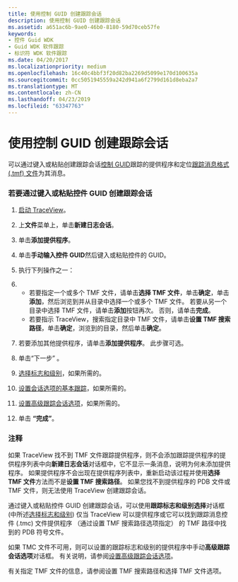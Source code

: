 ```yaml
---
title: 使用控制 GUID 创建跟踪会话
description: 使用控制 GUID 创建跟踪会话
ms.assetid: a651ac6b-9ae0-46b0-8180-59d70ceb57fe
keywords:
- 控件 Guid WDK
- Guid WDK 软件跟踪
- 标识符 WDK 软件跟踪
ms.date: 04/20/2017
ms.localizationpriority: medium
ms.openlocfilehash: 16c40c4bbf3f20d82ba2269d5099e170d100635a
ms.sourcegitcommit: 0cc5051945559a242d941a6f2799d161d8eba2a7
ms.translationtype: MT
ms.contentlocale: zh-CN
ms.lasthandoff: 04/23/2019
ms.locfileid: "63347763"
---
```

# <a name="creating-a-trace-session-with-a-control-guid"></a>使用控制 GUID 创建跟踪会话


可以通过键入或粘贴创建跟踪会话[控制 GUID](control-guid.md)跟踪的提供程序和定位[跟踪消息格式 (.tmf) 文件](trace-message-format-file.md)为其消息。

### <a name="span-idtocreateatracesessionbytypingorpastingthecontrolguidspanspan-idtocreateatracesessionbytypingorpastingthecontrolguidspanto-create-a-trace-session-by-typing-or-pasting-the-control-guid"></a><span id="to_create_a_trace_session_by_typing_or_pasting_the_control_guid"></span><span id="TO_CREATE_A_TRACE_SESSION_BY_TYPING_OR_PASTING_THE_CONTROL_GUID"></span>若要通过键入或粘贴控件 GUID 创建跟踪会话

1.  [启动 TraceView](starting-and-exiting-traceview.md)。

2.  上**文件**菜单上，单击**新建日志会话**。

3.  单击**添加提供程序**。

4.  单击**手动输入控件 GUID**然后键入或粘贴控件的 GUID。

5.  执行下列操作之一：

6.  -   若要指定一个或多个 TMF 文件，请单击**选择 TMF 文件**，单击**确定**，单击**添加**，然后浏览到并从目录中选择一个或多个 TMF 文件。 若要从另一个目录中选择 TMF 文件，请单击**添加**按钮再次。 否则，请单击**完成**。
    -   若要指示 TraceView，搜索指定目录中 TMF 文件，请单击**设置 TMF 搜索路径**，单击**确定**，浏览到的目录，然后单击**确定**。

7.  若要添加其他提供程序，请单击**添加提供程序**。 此步骤可选。

8.  单击“下一步” 。

9.  [选择标志和级别](selecting-flags-and-levels.md)，如果所需的。

10. [设置会话选项的基本跟踪](setting-basic-trace-session-options.md)，如果所需的。

11. [设置高级跟踪会话选项](setting-advanced-trace-session-options.md)，如果所需的。

12. 单击 **“完成”**。

### <a name="span-idcommentsspanspan-idcommentsspancomments"></a><span id="comments"></span><span id="COMMENTS"></span>注释

如果 TraceView 找不到 TMF 文件跟踪提供程序，则不会添加跟踪提供程序的提供程序列表中向**新建日志会话**对话框中，它不显示一条消息，说明为何未添加提供程序。 如果提供程序不会出现在提供程序列表中，重新启动该过程并使用**选择 TMF 文件**方法而不是**设置 TMF 搜索路径**。 如果您找不到提供程序的 PDB 文件或 TMF 文件，则无法使用 TraceView 创建跟踪会话。

通过键入或粘贴控件 GUID 创建跟踪会话，可以使用**跟踪标志和级别选择**对话框 (中所述[选择标志和级别](selecting-flags-and-levels.md)) 仅当 TraceView 可以提供程序或它可以找到跟踪消息控件 (.tmc) 文件提供程序 （通过设置 TMF 搜索路径选项指定） 的 TMF 路径中找到的 PDB 符号文件。

如果 TMC 文件不可用，则可以设置的跟踪标志和级别的提供程序中手动**高级跟踪会话选项**对话框。 有关说明，请参阅[设置高级跟踪会话选项](setting-advanced-trace-session-options.md)。

有关指定 TMF 文件的信息，请参阅设置 TMF 搜索路径和选择 TMF 文件选项。

 

 





